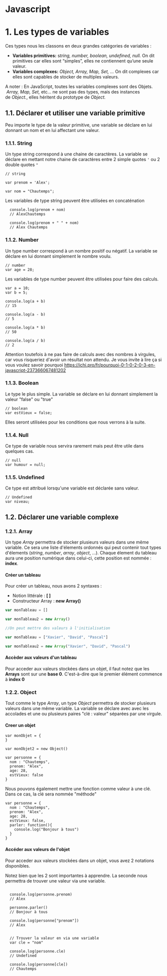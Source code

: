 # Javascript

# 1. Les types de variables 

Ces types nous les classons en deux grandes catégories de variables :

- **Variables primitives:** s*tring, number, boolean, undefined, null.*
On dit primitives car elles sont “simples”, elles ne contiennent qu’une seule valeur.
- **Variables complexes:** *Object, Array, Map, Set, ...*
On dit complexes car elles sont capables de stocker de multiples valeurs.

A noter : En JavaScript, toutes les variables complexes sont des Objets.  *Array, Map, Set,* etc… ne sont pas des types, mais des instances de *Object.*, elles héritent du prototype de *Object.*

## 1.1. Déclarer et utiliser une variable primitive 
Peu importe le type de la valeur primitive, une variable se déclare en lui donnant un nom et en lui affectant une valeur.

### 1.1.1. String
Un type string correspond à une chaine de caractères. La variable se déclare en mettant notre chaine de caractères entre 2 simple quotes ``` ' ``` ou 2 double quotes ``` " ```

```JS
// string

var prenom = 'Alex';

var nom = "Chautemps";

```
Les variables de type string peuvent être utilisées en concaténation
```JS
  console.log(prenom + nom)
  // AlexChautemps
  
  console.log(prenom + " " + nom)
  // Alex Chautemps

```

### 1.1.2. Number
Un type number correspond à un nombre positif ou négatif. La variable se déclare en lui donnant simplement le nombre voulu.
```JS
// number
var age = 28;
```

Les variables de type number peuvent être utilisées pour faire des calculs.

```JS
var a = 10;
var b = 5;

console.log(a + b)
// 15

console.log(a - b)
// 5

console.log(a * b)
// 50

console.log(a / b)
// 2
```

Attention toutefois à ne pas faire de calculs avec des nombres à virgules, car vous risqueriez d'avoir un résultat non attendu. 
Je vous invite à lire ça si vous voulez savoir pourquoi https://ichi.pro/fr/pourquoi-0-1-0-2-0-3-en-javascript-237366067481202

### 1.1.3. Boolean
Le type le plus simple. La variable se déclare en lui donnant simplement la valeur "false" ou "true"

```JS
// boolean
var estVieux = false;

```
Elles seront utilisées pour les conditions que nous verrons à la suite.

### 1.1.4. Null
Ce type de variable nous servira rarement mais peut être utile dans quelques cas.

```JS
// null
var humour = null;

```
### 1.1.5. Undefined
Ce type est attribué lorsqu'une variable est déclarée sans valeur.

```JS
// Undefined
var niveau;
```

## 1.2. Déclarer une variable complexe

### 1.2.1. Array
Un type *Array* permettra de stocker plusieurs valeurs dans une même variable. Ce sera une liste d'élements ordonnés qui peut contenir tout types d'élements (*string*, *number*, *array*, *object*, ...).
Chaque élement du tableau aura une position numérique dans celui-ci, cette position est nommée : **index**.

#### Créer un tableau
Pour créer un tableau, nous avons 2 syntaxes : 
- Notion littérale : **[ ]**
- Constructeur Array : **new Array()**

```js
var monTableau = []

var monTableau2 = new Array()

//On peut mettre des valeurs à l'initialisation

var monTableau = ["Xavier", "David", "Pascal"]

var monTableau2 = new Array("Xavier", "David", "Pascal")
```

#### Accèder aux valeurs d'un tableau
Pour acceder aux valeurs stockées dans un objet, il faut notez que les **Arrays** sont sur une **base 0**. C'est-à-dire que le premier élément commence à **index 0**






### 1.2.2. Object
Tout comme le type *Array*, un type *Object* permettra de stocker plusieurs valeurs dans une même variable. 
La variable se déclare avec avec les accolades et une ou plusieurs paires "clé : valeur" séparées par une virgule.

#### Creer un objet

```JS
var monObjet = {
}

var monObjet2 = new Object()

var personne = {
  nom : "Chautemps",
  prenom: "Alex",
  age: 28,
  estVieux: false
}
```

Nous pouvons également mettre une fonction comme valeur à une clé. Dans ce cas, la clé sera nommée "méthode"

```JS
var personne = {
  nom : "Chautemps",
  prenom: "Alex",
  age: 28,
  estVieux: false,
  parler: function(){
    console.log("Bonjour à tous")
  }
}
```
#### Accéder aux valeurs de l'objet
Pour acceder aux valeurs stockées dans un objet, vous avez 2 notations disponibles. 

Notez bien que les 2 sont importantes à apprendre. La seconde nous permettra de trouver une valeur via une variable.

```JS

  console.log(personne.prenom)
  // Alex
  
  personne.parler()
  // Bonjour à tous
  
  console.log(personne["prenom"])
  // Alex
  
  
  // Trouver la valeur en via une variable
  var cle = "nom"
  
  console.log(personne.cle)
  // Undefined
  
  console.log(personne[cle])
  // Chautemps

```





